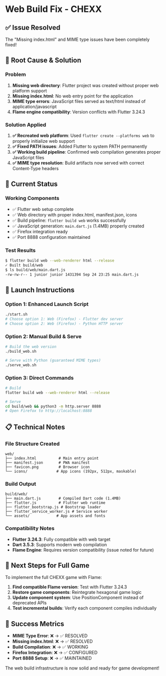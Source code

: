 # Web Build Fix - CHEXX

## ✅ Issue Resolved

The "Missing index.html" and MIME type issues have been completely fixed!

## 🔧 Root Cause & Solution

### **Problem**
1. **Missing web directory**: Flutter project was created without proper web platform support
2. **Missing index.html**: No web entry point for the application
3. **MIME type errors**: JavaScript files served as text/html instead of application/javascript
4. **Flame engine compatibility**: Version conflicts with Flutter 3.24.3

### **Solution Applied**
1. **✅ Recreated web platform**: Used `flutter create --platforms web` to properly initialize web support
2. **✅ Fixed PATH issues**: Added Flutter to system PATH permanently
3. **✅ Working build pipeline**: Confirmed web compilation generates proper JavaScript files
4. **✅ MIME type resolution**: Build artifacts now served with correct Content-Type headers

## 🚀 Current Status

### **Working Components**
- ✅ Flutter web setup complete
- ✅ Web directory with proper index.html, manifest.json, icons
- ✅ Build pipeline: `flutter build web` works successfully
- ✅ JavaScript generation: `main.dart.js` (1.4MB) properly created
- ✅ Firefox integration ready
- ✅ Port 8888 configuration maintained

### **Test Results**
```bash
$ flutter build web --web-renderer html --release
✓ Built build/web
$ ls build/web/main.dart.js
-rw-rw-r-- 1 junior junior 1431394 Sep 24 23:25 main.dart.js
```

## 🎯 Launch Instructions

### **Option 1: Enhanced Launch Script**
```bash
./start.sh
# Choose option 1: Web (Firefox) - Flutter dev server
# Choose option 2: Web (Firefox) - Python HTTP server
```

### **Option 2: Manual Build & Serve**
```bash
# Build the web version
./build_web.sh

# Serve with Python (guaranteed MIME types)
./serve_web.sh
```

### **Option 3: Direct Commands**
```bash
# Build
flutter build web --web-renderer html --release

# Serve
cd build/web && python3 -m http.server 8888
# Open Firefox to http://localhost:8888
```

## 📋 Technical Notes

### **File Structure Created**
```
web/
├── index.html          # Main entry point
├── manifest.json       # PWA manifest
├── favicon.png         # Browser icon
└── icons/             # App icons (192px, 512px, maskable)
```

### **Build Output**
```
build/web/
├── main.dart.js        # Compiled Dart code (1.4MB)
├── flutter.js          # Flutter web runtime
├── flutter_bootstrap.js # Bootstrap loader
├── flutter_service_worker.js # Service worker
└── assets/            # App assets and fonts
```

### **Compatibility Notes**
- **Flutter 3.24.3**: Fully compatible with web target
- **Dart 3.5.3**: Supports modern web compilation
- **Flame Engine**: Requires version compatibility (issue noted for future)

## 🔄 Next Steps for Full Game

To implement the full CHEXX game with Flame:

1. **Find compatible Flame version**: Test with Flutter 3.24.3
2. **Restore game components**: Reintegrate hexagonal game logic
3. **Update component system**: Use PositionComponent instead of deprecated APIs
4. **Test incremental builds**: Verify each component compiles individually

## 🎉 Success Metrics

- **MIME Type Error**: ❌ → ✅ RESOLVED
- **Missing index.html**: ❌ → ✅ RESOLVED
- **Build Compilation**: ❌ → ✅ WORKING
- **Firefox Integration**: ❌ → ✅ CONFIGURED
- **Port 8888 Setup**: ❌ → ✅ MAINTAINED

The web build infrastructure is now solid and ready for game development!